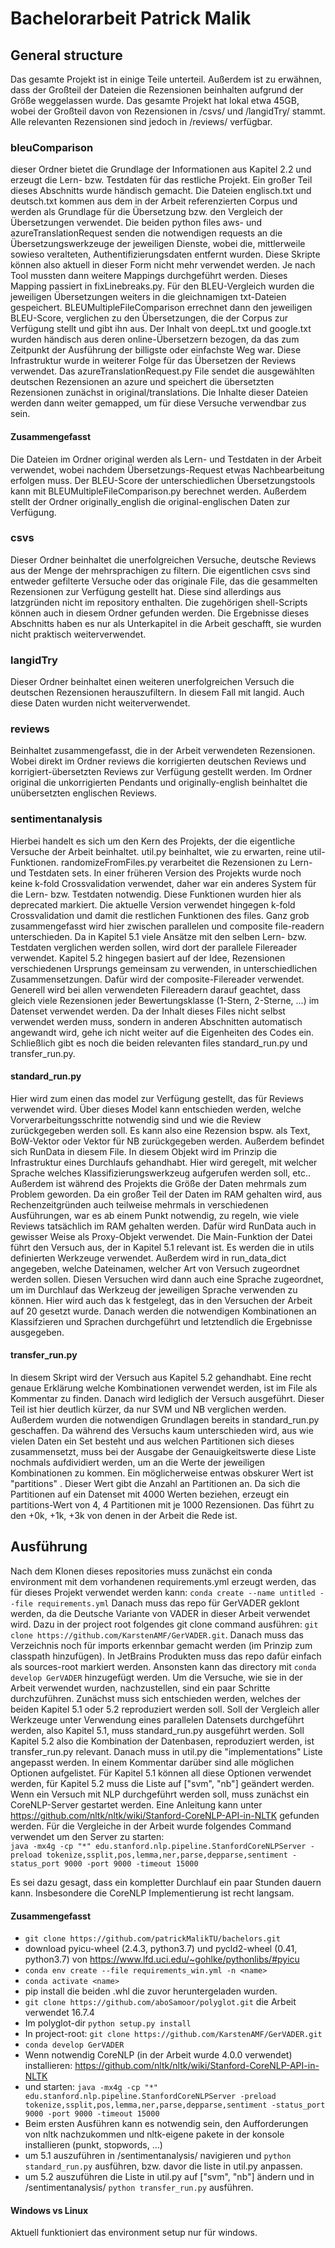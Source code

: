 # Bachelorarbeit Patrick Malik

## General structure

Das gesamte Projekt ist in einige Teile unterteil. Außerdem ist zu erwähnen, dass der Großteil der Dateien die
Rezensionen beinhalten aufgrund der Größe weggelassen wurde. Das gesamte Projekt hat lokal etwa 45GB, wobei der Großteil
davon von Rezensionen in /csvs/ und /langidTry/ stammt. Alle relevanten Rezensionen sind jedoch in /reviews/ verfügbar.

### bleuComparison

dieser Ordner bietet die Grundlage der Informationen aus Kapitel 2.2 und erzeugt die Lern- bzw. Testdaten für das
restliche Projekt. Ein großer Teil dieses Abschnitts wurde händisch gemacht. Die Dateien englisch.txt und deutsch.txt
kommen aus dem in der Arbeit referenzierten Corpus und werden als Grundlage für die Übersetzung bzw. den Vergleich der
Übersetzungen verwendet. Die beiden python files aws- und azureTranslationRequest senden die notwendigen requests an die
Übersetzungswerkzeuge der jeweiligen Dienste, wobei die, mittlerweile sowieso veralteten, Authentifizierungsdaten
entfernt wurden. Diese Skripte können also aktuell in dieser Form nicht mehr verwendet werden. Je nach Tool mussten dann
weitere Mappings durchgeführt werden. Dieses Mapping passiert in fixLinebreaks.py. Für den BLEU-Vergleich wurden die
jeweiligen Übersetzungen weiters in die gleichnamigen txt-Dateien gespeichert. BLEUMultipleFileComparison errechnet dann
den jeweiligen BLEU-Score, verglichen zu den Übersetzungen, die der Corpus zur Verfügung stellt und gibt ihn aus. Der
Inhalt von deepL.txt und google.txt wurden händisch aus deren online-Übersetzern bezogen, da das zum Zeitpunkt der
Ausführung der billigste oder einfachste Weg war. Diese Infrastruktur wurde in weiterer Folge für das Übersetzen der
Reviews verwendet. Das azureTranslationRequest.py File sendet die ausgewählten deutschen Rezensionen an azure und
speichert die übersetzten Rezensionen zunächst in original/translations. Die Inhalte dieser Dateien werden dann weiter
gemapped, um für diese Versuche verwendbar zus sein.

#### Zusammengefasst

Die Dateien im Ordner original werden als Lern- und Testdaten in der Arbeit verwendet, wobei nachdem
Übersetzungs-Request etwas Nachbearbeitung erfolgen muss. Der BLEU-Score der unterschiedlichen Übersetzungstools kann
mit BLEUMultipleFileComparison.py berechnet werden. Außerdem stellt der Ordner originally_english die
original-englischen Daten zur Verfügung.

### csvs

Dieser Ordner beinhaltet die unerfolgreichen Versuche, deutsche Reviews aus der Menge der mehrsprachigen zu filtern. Die
eigentlichen csvs sind entweder gefilterte Versuche oder das originale File, das die gesammelten Rezensionen zur
Verfügung gestellt hat. Diese sind allerdings aus latzgründen nicht im repository enthalten. Die zugehörigen
shell-Scripts können auch in diesem Ordner gefunden werden. Die Ergebnisse dieses Abschnitts haben es nur als
Unterkapitel in die Arbeit geschafft, sie wurden nicht praktisch weiterverwendet.

### langidTry

Dieser Ordner beinhaltet einen weiteren unerfolgreichen Versuch die deutschen Rezensionen herauszufiltern. In diesem
Fall mit langid. Auch diese Daten wurden nicht weiterverwendet.

### reviews

Beinhaltet zusammengefasst, die in der Arbeit verwendeten Rezensionen. Wobei direkt im Ordner reviews die korrigierten
deutschen Reviews und korrigiert-übersetzten Reviews zur Verfügung gestellt werden. Im Ordner original die
unkorrigierten Pendants und originally-english beinhaltet die unübersetzten englischen Reviews.

### sentimentanalysis

Hierbei handelt es sich um den Kern des Projekts, der die eigentliche Versuche der Arbeit beinhaltet. util.py
beinhaltet, wie zu erwarten, reine util-Funktionen. randomizeFromFiles.py verarbeitet die Rezensionen zu Lern- und
Testdaten sets. In einer früheren Version des Projekts wurde noch keine k-fold Crossvalidation verwendet, daher war ein
anderes System für die Lern- bzw. Testdaten notwendig. Diese Funktionen wurden hier als deprecated markiert. Die
aktuelle Version verwendet hingegen k-fold Crossvalidation und damit die restlichen Funktionen des files. Ganz grob
zusammengefasst wird hier zwischen parallelen und composite file-readern unterschieden. Da in Kapitel 5.1 viele Ansätze
mit den selben Lern- bzw. Testdaten verglichen werden sollen, wird dort der parallele Filereader verwendet. Kapitel 5.2
hingegen basiert auf der Idee, Rezensionen verschiedenen Ursprungs gemeinsam zu verwenden, in unterschiedlichen
Zusammensetzungen. Dafür wird der composite-Filereader verwendet. Generell wird bei allen verwendeten Filereadern darauf
geachtet, dass gleich viele Rezensionen jeder Bewertungsklasse
(1-Stern, 2-Sterne, ...) im Datenset verwendet werden. Da der Inhalt dieses Files nicht selbst verwendet werden muss,
sondern in anderen Abschnitten automatisch angewandt wird, gehe ich nicht weiter auf die Eigenheiten des Codes ein.
Schließlich gibt es noch die beiden relevanten files standard_run.py und transfer_run.py.

#### standard_run.py

Hier wird zum einen das model zur Verfügung gestellt, das für Reviews verwendet wird. Über dieses Model kann entschieden
werden, welche Vorverarbeitungsschritte notwendig sind und wie die Review zurückgegeben werden soll. Es kann also eine
Rezension bspw. als Text, BoW-Vektor oder Vektor für NB zurückgegeben werden. Außerdem befindet sich RunData in diesem
File. In diesem Objekt wird im Prinzip die Infrastruktur eines Durchlaufs gehandhabt. Hier wird geregelt, mit welcher
Sprache welches Klassifizierungswerkzeug aufgerufen werden soll, etc.. Außerdem ist während des Projekts die Größe der
Daten mehrmals zum Problem geworden. Da ein großer Teil der Daten im RAM gehalten wird, aus Rechenzeitgründen auch
teilweise mehrmals in verschiedenen Ausführungen, war es ab einem Punkt notwendig, zu regeln, wie viele Reviews
tatsächlich im RAM gehalten werden. Dafür wird RunData auch in gewisser Weise als Proxy-Objekt verwendet. Die
Main-Funktion der Datei führt den Versuch aus, der in Kapitel 5.1 relevant ist. Es werden die in utils definierten
Werkzeuge verwendet. Außerdem wird in run_data_dict angegeben, welche Dateinamen, welcher Art von Versuch zugeordnet
werden sollen. Diesen Versuchen wird dann auch eine Sprache zugeordnet, um im Durchlauf das Werkzeug der jeweiligen
Sprache verwenden zu können. Hier wird auch das k festgelegt, das in den Versuchen der Arbeit auf 20 gesetzt wurde.
Danach werden die notwendigen Kombinationen an Klassifzieren und Sprachen durchgeführt und letztendlich die Ergebnisse
ausgegeben.

#### transfer_run.py

In diesem Skript wird der Versuch aus Kapitel 5.2 gehandhabt. Eine recht genaue Erklärung welche Kombinationen verwendet
werden, ist im File als Kommentar zu finden. Danach wird lediglich der Versuch ausgeführt. Dieser Teil ist hier deutlich
kürzer, da nur SVM und NB verglichen werden. Außerdem wurden die notwendigen Grundlagen bereits in standard_run.py
geschaffen. Da während des Versuchs kaum unterschieden wird, aus wie vielen Daten ein Set besteht und aus welchen
Partitionen sich dieses zusammensetzt, muss bei der Ausgabe der Genauigkeitswerte diese Liste nochmals aufdividiert
werden, um an die Werte der jeweiligen Kombinationen zu kommen. Ein möglicherweise entwas obskurer Wert ist "partitions"
. Dieser Wert gibt die Anzahl an Partitionen an. Da sich die Partitionen auf ein Datenset mit 4000 Werten beziehen,
erzeugt ein partitions-Wert von 4, 4 Partitionen mit je 1000 Rezensionen. Das führt zu den +0k, +1k, +3k von denen in
der Arbeit die Rede ist.

## Ausführung

Nach dem Klonen dieses repositories muss zunächst ein conda environment mit dem vorhandenen requirements.yml erzeugt
werden, das für dieses Projekt verwendet werden kann: `conda create --name untitled --file requirements.yml` Danach muss
das repo für GerVADER geklont werden, da die Deutsche Variante von VADER in dieser Arbeit verwendet wird. Dazu in der
project root folgendes git clone command ausführen: `git clone https://github.com/KarstenAMF/GerVADER.git`. Danach muss
das Verzeichnis noch für imports erkennbar gemacht werden (im Prinzip zum classpath hinzufügen). In JetBrains Produkten
muss das repo dafür einfach als sources-root markiert werden. Ansonsten kann das directory mit
`conda develop GerVADER` hinzugefügt werden. Um die Versuche, wie sie in der Arbeit verwendet wurden, nachzustellen,
sind ein paar Schritte durchzuführen. Zunächst muss sich entschieden werden, welches der beiden Kapitel 5.1 oder 5.2
reproduziert werden soll. Soll der Vergleich aller Werkzeuge unter Verwendung eines parallelen Datensets durchgeführt
werden, also Kapitel 5.1, muss standard_run.py ausgeführt werden. Soll Kapitel 5.2 also die Kombination der Datenbasen,
reproduziert werden, ist transfer_run.py relevant. Danach muss in util.py die "implementations" Liste angepasst werden.
In einem Kommentar darüber sind alle möglichen Optionen aufgelistet. Für Kapitel 5.1 können all diese Optionen verwendet
werden, für Kapitel 5.2 muss die Liste auf
["svm", "nb"] geändert werden. Wenn ein Versuch mit NLP durchgeführt werden soll, muss zunächst ein CoreNLP-Server
gestartet werden. Eine Anleitung kann unter https://github.com/nltk/nltk/wiki/Stanford-CoreNLP-API-in-NLTK gefunden
werden. Für die Vergleiche in der Arbeit wurde folgendes Command verwendet um den Server zu starten:<br/>
`java -mx4g -cp "*" edu.stanford.nlp.pipeline.StanfordCoreNLPServer -preload tokenize,ssplit,pos,lemma,ner,parse,depparse,sentiment -status_port 9000 -port 9000 -timeout 15000`

Es sei dazu gesagt, dass ein kompletter Durchlauf ein paar Stunden dauern kann. Insbesondere die CoreNLP Implementierung
ist recht langsam.

#### Zusammengefasst

- `git clone https://github.com/patrickMalikTU/bachelors.git`
- download pyicu-wheel (2.4.3, python3.7) und pycld2-wheel (0.41, python3.7) von https://www.lfd.uci.edu/~gohlke/pythonlibs/#pyicu 
- `conda env create --file requirements_win.yml -n <name>`
- `conda activate <name>`
- pip install die beiden .whl die zuvor heruntergeladen wurden.
- `git clone https://github.com/aboSamoor/polyglot.git` die Arbeit verwendet 16.7.4
- Im polyglot-dir `python setup.py install`
- In project-root: `git clone https://github.com/KarstenAMF/GerVADER.git`
- `conda develop GerVADER`
- Wenn notwendig CoreNLP (in der Arbeit wurde 4.0.0 verwendet)
  installieren: https://github.com/nltk/nltk/wiki/Stanford-CoreNLP-API-in-NLTK
- und
  starten: `java -mx4g -cp "*" edu.stanford.nlp.pipeline.StanfordCoreNLPServer -preload tokenize,ssplit,pos,lemma,ner,parse,depparse,sentiment -status_port 9000 -port 9000 -timeout 15000`
- Beim ersten Ausführen kann es notwendig sein, den Aufforderungen von nltk nachzukommen und nltk-eigene pakete in der
  konsole installieren (punkt, stopwords, ...)
- um 5.1 auszuführen in /sentimentanalysis/ navigieren und `python standard_run.py` ausführen, bzw. davor die liste in
  util.py anpassen.
- um 5.2 auszuführen die Liste in util.py auf ["svm", "nb"] ändern und in /sentimentanalysis/ `python transfer_run.py`
  ausführen.

#### Windows vs Linux

Aktuell funktioniert das environment setup nur für windows.